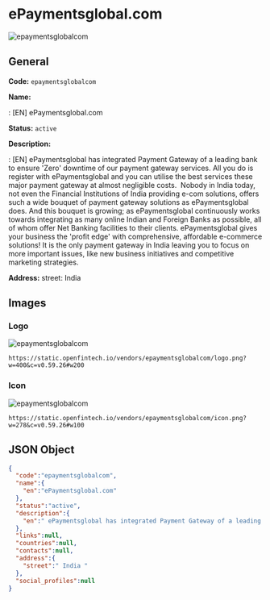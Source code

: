 
# ePaymentsglobal.com 
![epaymentsglobalcom](https://static.openfintech.io/vendors/epaymentsglobalcom/logo.png?w=400&c=v0.59.26#w200)  

## General 
 
**Code:** `epaymentsglobalcom` 
 
**Name:** 
 
:	[EN] ePaymentsglobal.com 
 
**Status:** `active` 
 
**Description:** 
 
: [EN]  ePaymentsglobal has integrated Payment Gateway of a leading bank to ensure 'Zero' downtime of our payment gateway services. All you do is register with ePaymentsglobal and you can utilise the best services these major payment gateway at almost negligible costs.  Nobody in India today, not even the Financial Institutions of India providing e-com solutions, offers such a wide bouquet of payment gateway solutions as ePaymentsglobal does. And this bouquet is growing; as ePaymentsglobal continuously works towards integrating as many online Indian and Foreign Banks as possible, all of whom offer Net Banking facilities to their clients. ePaymentsglobal gives your business the 'profit edge' with comprehensive, affordable e-commerce solutions! It is the only payment gateway in India leaving you to focus on more important issues, like new business initiatives and competitive marketing strategies.  
 
**Address:** 
street:  India  

## Images 

### Logo 
 
![epaymentsglobalcom](https://static.openfintech.io/vendors/epaymentsglobalcom/logo.png?w=400&c=v0.59.26#w200)  

```
https://static.openfintech.io/vendors/epaymentsglobalcom/logo.png?w=400&c=v0.59.26#w200
```  

### Icon 
 
![epaymentsglobalcom](https://static.openfintech.io/vendors/epaymentsglobalcom/icon.png?w=278&c=v0.59.26#w100)  

```
https://static.openfintech.io/vendors/epaymentsglobalcom/icon.png?w=278&c=v0.59.26#w100
```  

## JSON Object 

```json
{
  "code":"epaymentsglobalcom",
  "name":{
    "en":"ePaymentsglobal.com"
  },
  "status":"active",
  "description":{
    "en":" ePaymentsglobal has integrated Payment Gateway of a leading bank to ensure 'Zero' downtime of our payment gateway services. All you do is register with ePaymentsglobal and you can utilise the best services these major payment gateway at almost negligible costs.\u00a0 Nobody in India today, not even the Financial Institutions of India providing e-com solutions, offers such a wide bouquet of payment gateway solutions as ePaymentsglobal does. And this bouquet is growing; as ePaymentsglobal continuously works towards integrating as many online Indian and Foreign Banks as possible, all of whom offer Net Banking facilities to their clients. ePaymentsglobal gives your business the 'profit edge' with comprehensive, affordable e-commerce solutions! It is the only payment gateway in India leaving you to focus on more important issues, like new business initiatives and competitive marketing strategies. "
  },
  "links":null,
  "countries":null,
  "contacts":null,
  "address":{
    "street":" India "
  },
  "social_profiles":null
}
```  
